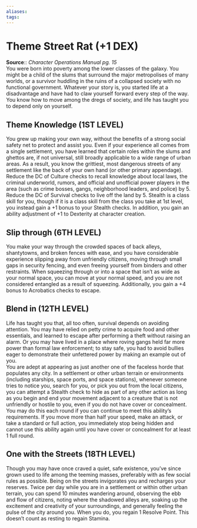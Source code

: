 ```yaml
---
aliases: 
tags: 
---
```


# Theme Street Rat (+1 DEX)

**Source**:: _Character Operations Manual pg. 15_  
You were born into poverty among the lower classes of the galaxy. You might be a child of the slums that surround the major metropolises of many worlds, or a survivor huddling in the ruins of a collapsed society with no functional government. Whatever your story is, you started life at a disadvantage and have had to claw yourself forward every step of the way. You know how to move among the dregs of society, and life has taught you to depend only on yourself.  

## Theme Knowledge (1ST LEVEL)

You grew up making your own way, without the benefits of a strong social safety net to protect and assist you. Even if your experience all comes from a single settlement, you have learned that certain roles within the slums and ghettos are, if not universal, still broadly applicable to a wide range of urban areas. As a result, you know the grittiest, most dangerous streets of any settlement like the back of your own hand (or other primary appendage). Reduce the DC of Culture checks to recall knowledge about local laws, the criminal underworld, rumors, and official and unofficial power players in the area (such as crime bosses, gangs, neighborhood leaders, and police) by 5. Reduce the DC of Survival checks to live off the land by 5. Stealth is a class skill for you, though if it is a class skill from the class you take at 1st level, you instead gain a +1 bonus to your Stealth checks. In addition, you gain an ability adjustment of +1 to Dexterity at character creation.  

## Slip through (6TH LEVEL)

You make your way through the crowded spaces of back alleys, shantytowns, and broken fences with ease, and you have considerable experience slipping away from unfriendly citizens, moving through small gaps in security fencing, and even freeing yourself from binders and other restraints. When squeezing through or into a space that isn’t as wide as your normal space, you can move at your normal speed, and you are not considered entangled as a result of squeezing. Additionally, you gain a +4 bonus to Acrobatics checks to escape.  

## Blend in (12TH LEVEL)

Life has taught you that, all too often, survival depends on avoiding attention. You may have relied on petty crime to acquire food and other essentials, and learned to escape after performing a theft without raising an alarm. Or you may have lived in a place where roving gangs held far more power than formal law enforcement; to stay safe, you had to avoid bullies eager to demonstrate their unfettered power by making an example out of you.  
You are adept at appearing as just another one of the faceless horde that populates any city. In a settlement or other urban terrain or environments (including starships, space ports, and space stations), whenever someone tries to notice you, search for you, or pick you out from the local citizens, you can attempt a Stealth check to hide as part of any other action as long as you begin and end your movement adjacent to a creature that is not unfriendly or hostile to you, even if you do not have cover or concealment. You may do this each round if you can continue to meet this ability’s requirements. If you move more than half your speed, make an attack, or take a standard or full action, you immediately stop being hidden and cannot use this ability again until you have cover or concealment for at least 1 full round.  

## One with the Streets (18TH LEVEL)

Though you may have once craved a quiet, safe existence, you’ve since grown used to life among the teeming masses, preferably with as few social rules as possible. Being on the streets invigorates you and recharges your reserves. Twice per day while you are in a settlement or within other urban terrain, you can spend 10 minutes wandering around, observing the ebb and flow of citizens, noting where the shadowed alleys are, soaking up the excitement and creativity of your surroundings, and generally feeling the pulse of the city around you. When you do, you regain 1 Resolve Point. This doesn’t count as resting to regain Stamina.
